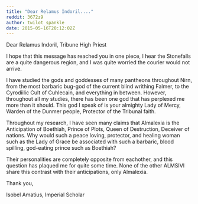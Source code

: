 ```yaml
---
title: "Dear Relamus Indoril...."
reddit: 3672z9
author: twilot_spankle
date: 2015-05-16T20:12:02Z
---
```


Dear Relamus Indoril, Tribune High Priest

I hope that this message has reached you in one piece, I hear the Stonefalls are a quite dangerous region, and I was quite worried the courier would not arrive.

I have studied the gods and goddesses of many pantheons throughout Nirn, from the most barbaric bug-god of the current blind writhing Falmer, to the Cyrodiilic Cult of Cuhlecain, and everything in between. However, throughout all my studies, there has been one god that has perplexed me more than it should. This god I speak of is your almighty Lady of Mercy, Warden of the Dunmer people, Protector of the Tribunal faith.

Throughout my research, I have seen many claims that Almalexia is the Anticipation of Boethiah, Prince of Plots, Queen of Destruction, Deceiver of nations. Why would such a peace loving, protector, and healing woman such as the Lady of Grace be associated with such a barbaric, blood spilling, god-eating prince such as Boethiah?

Their personalities are completely opposite from eachother, and this question has plaqued me for quite some time. None of the other ALMSIVI share this contrast with their anticipations, only Almalexia.

Thank you,

Isobel Amatius, Imperial Scholar

